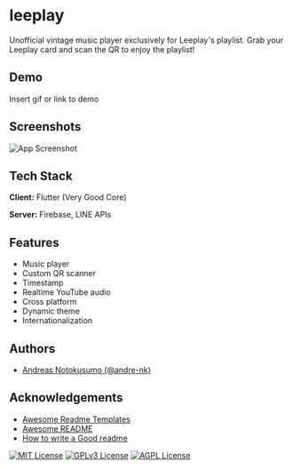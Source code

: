 
# leeplay

Unofficial vintage music player exclusively for Leeplay's playlist. Grab your Leeplay card and scan the QR to enjoy the playlist!

## Demo

Insert gif or link to demo

## Screenshots

![App Screenshot](https://via.placeholder.com/468x300?text=App+Screenshot+Here)

## Tech Stack

**Client:** Flutter (Very Good Core)

**Server:** Firebase, LINE APIs

## Features

- Music player
- Custom QR scanner
- Timestamp
- Realtime YouTube audio
- Cross platform
- Dynamic theme
- Internationalization

## Authors

- [Andreas Notokusumo (@andre-nk)](https://github.com/andre-nk)

## Acknowledgements

- [Awesome Readme Templates](https://awesomeopensource.com/project/elangosundar/awesome-README-templates)
- [Awesome README](https://github.com/matiassingers/awesome-readme)
- [How to write a Good readme](https://bulldogjob.com/news/449-how-to-write-a-good-readme-for-your-github-project)

[![MIT License](https://img.shields.io/badge/License-MIT-green.svg)](https://choosealicense.com/licenses/mit/)
[![GPLv3 License](https://img.shields.io/badge/License-GPL%20v3-yellow.svg)](https://opensource.org/licenses/)
[![AGPL License](https://img.shields.io/badge/license-AGPL-blue.svg)](http://www.gnu.org/licenses/agpl-3.0)
